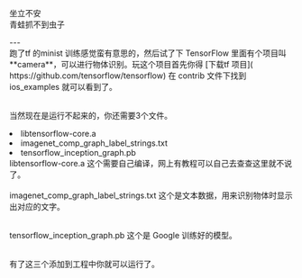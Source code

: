 
坐立不安<br>青蛙抓不到虫子

<p id = "build"></p>
---


<br>
跑了tf 的minist 训练感觉蛮有意思的，然后试了下 TensorFlow 里面有个项目叫 **camera**，可以进行物体识别。玩这个项目首先你得 [下载tf 项目]( https://github.com/tensorflow/tensorflow) 在 contrib 文件下找到 ios_examples 就可以看到了。</br>

<br>当然现在是运行不起来的，你还需要3个文件。</br>
<li> libtensorflow-core.a
<li> imagenet_comp_graph_label_strings.txt
<li> tensorflow_inception_graph.pb
<br>libtensorflow-core.a 这个需要自己编译，网上有教程可以自己去查查这里就不说了。</br>
<br>imagenet_comp_graph_label_strings.txt 这个是文本数据，用来识别物体时显示出对应的文字。</br>

<br>tensorflow_inception_graph.pb 这个是 Google 训练好的模型。</br>

<br>有了这三个添加到工程中你就可以运行了。</br>






 